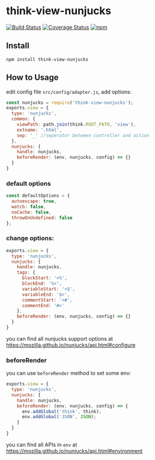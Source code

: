 # think-view-nunjucks
[![Build Status](https://travis-ci.org/thinkjs/think-view-nunjucks.svg?branch=master)](https://travis-ci.org/thinkjs/think-view-nunjucks)
[![Coverage Status](https://coveralls.io/repos/github/thinkjs/think-view-nunjucks/badge.svg?branch=master)](https://coveralls.io/github/thinkjs/think-view-nunjucks?branch=master)
[![npm](https://img.shields.io/npm/v/think-view-nunjucks.svg?style=flat-square)](https://www.npmjs.com/package/think-view-nunjucks)

## Install

```
npm install think-view-nunjucks
```


## How to Usage

edit config file `src/config/adapter.js`, add options:

```js
const nunjucks = require('think-view-nunjucks');
exports.view = {
  type: 'nunjucks',
  common: {
    viewPath: path.join(think.ROOT_PATH, 'view'),
    extname: '.html',
    sep: '_' //seperator between controller and action
  },
  nunjucks: {
    handle: nunjucks,
    beforeRender: (env, nunjucks, config) => {}
  }
}
```

### default options

```js
const defaultOptions = {
  autoescape: true,
  watch: false,
  noCache: false,
  throwOnUndefined: false
};
```
### change options:

```js
exports.view = {
  type: 'nunjucks',
  nunjucks: {
    handle: nunjucks,
    tags: {
      blockStart: '<%',
      blockEnd: '%>',
      variableStart: '<$',
      variableEnd: '$>',
      commentStart: '<#',
      commentEnd: '#>'
    },
    beforeRender: (env, nunjucks, config) => {}
  }
}
```
you can find all nunjucks support options at https://mozilla.github.io/nunjucks/api.html#configure

### beforeRender

you can use `beforeRender` method to set some env:

```js
exports.view = {
  type: 'nunjucks',
  nunjucks: {
    handle: nunjucks,
    beforeRender: (env, nunjucks, config) => {
      env.addGlobal('think', think);
      env.addGlobal('JSON', JSON);
    }
  }
}
```
you can find all APIs in `env` at https://mozilla.github.io/nunjucks/api.html#environment
